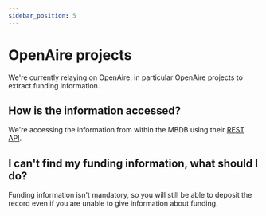 ```yaml
---
sidebar_position: 5
---
```


# OpenAire projects

We're currently relaying on OpenAire, in particular OpenAire projects to extract funding information.

## How is the information accessed?  

We're accessing the information from within the MBDB using their [REST API](https://graph.openaire.eu/develop/api.html#projects).

## I can't find my funding information, what should I do? 

Funding information isn't mandatory, so you will still be able to deposit the record even if you are unable to give information about funding.
